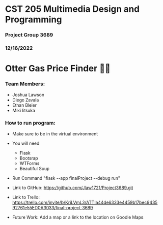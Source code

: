   # CST 205 Multimedia Design and Programming 
  ### Project Group 3689
  ### 12/16/2022
  # Otter Gas Price Finder 🦦⛽
  ### Team Members: 
  - Joshua Lawson 
  - Diego Zavala 
  - Ethan Bleier
  - Miki Iitsuka

  ### How to run program: 
  - Make sure to be in the virtual environment 
  - You will need 
    - Flask 
    - Bootsrap
    - WTForms 
    - Beautiful Soup
  - Run Command "flask --app finalProject --debug run"

  - Link to GitHub: https://github.com/Jlaw1721/Project3689.git
  - Link to Trello: https://trello.com/invite/b/KriLVmL3/ATTIa44de6333e4459b17bec943592761e55ED0A3033/final-project-3689
  - Future Work: Add a map or a link to the location on Goodle Maps
